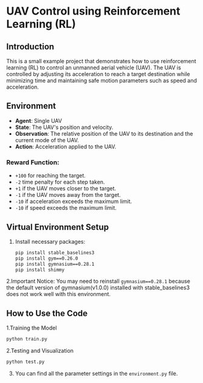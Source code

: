 # UAV Control using Reinforcement Learning (RL)

## Introduction
This is a small example project that demonstrates how to use reinforcement learning (RL) to control an unmanned aerial vehicle (UAV). The UAV is controlled by adjusting its acceleration to reach a target destination while minimizing time and maintaining safe motion parameters such as speed and acceleration.

## Environment
- **Agent**: Single UAV
- **State**: The UAV's position and velocity.
- **Observation**: The relative position of the UAV to its destination and the current mode of the UAV.
- **Action**: Acceleration applied to the UAV.

### Reward Function:
- `+100` for reaching the target.
- `-2` time penalty for each step taken.
- `+1` if the UAV moves closer to the target.
- `-1` if the UAV moves away from the target.
- `-10` if acceleration exceeds the maximum limit.
- `-10` if speed exceeds the maximum limit.

## Virtual Environment Setup
1. Install necessary packages:
   ```bash
   pip install stable_baselines3
   pip install gym==0.26.0
   pip install gymnasium==0.28.1
   pip install shimmy
   ```
2.Important Notice:
   You may need to reinstall `gymnasium==0.28.1` because the default version of gymnasium(v1.0.0) installed with stable_baselines3 does not work well with this environment.

## How to Use the Code
1.Training the Model
   ```bash
   python train.py
   ```
2.Testing and Visualization
   ```bash
   python test.py
   ```
3. You can find all the parameter settings in the `environment.py` file.

